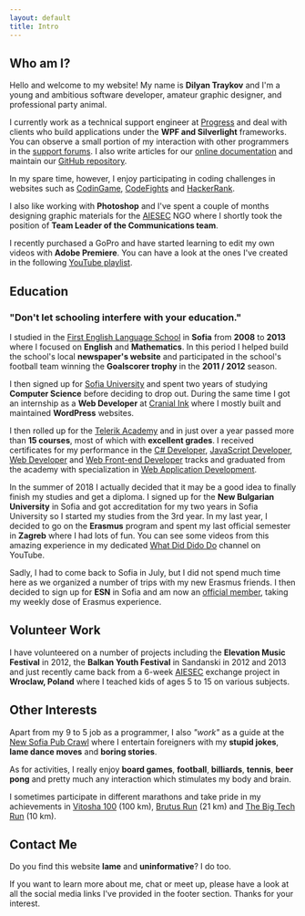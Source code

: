 ```yaml
---
layout: default
title: Intro
---
```


## <i class="fa fa-question-circle" aria-hidden="true"></i> Who am I?

Hello and welcome to my website! My name is **Dilyan Traykov** and I'm a young and ambitious software developer, amateur graphic designer, and professional party animal.

I currently work as a technical support engineer at [Progress](https://www.progress.com/) and deal with clients who build applications under the **WPF and Silverlight** frameworks. You can observe a small portion of my interaction with other programmers in the [support forums](https://www.telerik.com/forums/wpf). I also write articles for our [online documentation](https://docs.telerik.com/devtools/wpf/introduction) and maintain our [GitHub repository](https://github.com/telerik/xaml-docs).

In my spare time, however, I enjoy participating in coding challenges in websites such as [CodinGame](https://www.codingame.com/profile/aeba2564473c943a5c7e7799b2122b940304311), [CodeFights](https://codefights.com/profile/dTraykov) and [HackerRank](https://www.hackerrank.com/dtraykov94).

I also like working with **Photoshop** and I've spent a couple of months designing graphic materials for the [AIESEC](http://aiesec.bg/) NGO where I shortly took the position of **Team Leader of the Communications team**.

I recently purchased a GoPro and have started learning to edit my own videos with **Adobe Premiere**. You can have a look at the ones I've created in the following [YouTube playlist](https://www.youtube.com/playlist?list=PLWFU5U48cQnTxrT-OaUY8vsdKb0VyfTGx).

## <i class="fa fa-graduation-cap" aria-hidden="true"></i> Education

### "Don't let schooling interfere with your education."

I studied in the [First English Language School](https://www.fels-sofia.org/) in **Sofia** from **2008** to **2013** where I focused on **English** and **Mathematics**. In this period I helped build the school's local **newspaper's website** and participated in the school's football team winning the **Goalscorer trophy** in the **2011 / 2012** season.

I then signed up for [Sofia University](https://www.uni-sofia.bg/) and spent two years of studying **Computer Science** before deciding to drop out. During the same time I got an internship as a **Web Developer** at [Cranial Ink](https://www.cranialink.com/) where I mostly built and maintained **WordPress** websites.

I then rolled up for the [Telerik Academy](http://telerikacademy.com/) and in just over a year passed more than **15 courses**, most of which with **excellent grades**. I received certificates for my performance in the [C# Developer](http://my.telerikacademy.com/certificates/View/1587/30ce1177), [JavaScript Developer](https://my.telerikacademy.com/certificates/view/1684/dc9899b8), [Web Developer](https://my.telerikacademy.com/Certificates/View/1964/89e94b9a) and [Web Front-end Developer](http://my.telerikacademy.com/certificates/View/2179/d3b5390d) tracks and graduated from the academy with specialization in [Web Application Development](https://my.telerikacademy.com/certificates/view/1783/0b31ed0f).

In the summer of 2018 I actually decided that it may be a good idea to finally finish my studies and get a diploma. I signed up for the **New Bulgarian University** in Sofia and got accreditation for my two years in Sofia University so I started my studies from the 3rd year. In my last year, I decided to go on the **Erasmus** program and spent my last official semester in **Zagreb** where I had lots of fun. You can see some videos from this amazing experience in my dedicated [What Did Dido Do](https://www.youtube.com/channel/UCbFEUhsx6m3c0ey48cZ9m7Q) channel on YouTube.

Sadly, I had to come back to Sofia in July, but I did not spend much time here as we organized a number of trips with my new Erasmus friends. I then decided to sign up for **ESN** in Sofia and am now an [official member](https://accounts.esn.org/user/dtraykov), taking my weekly dose of Erasmus experience.

## <i class="fas fa-hands-helping" aria-hidden="true"></i> Volunteer Work

I have volunteered on a number of projects including the **Elevation Music Festival** in 2012, the **Balkan Youth Festival** in Sandanski in 2012 and 2013 and just recently came back from a 6-week [AIESEC](http://aiesec.bg/) exchange project in **Wroclaw, Poland** where I teached kids of ages 5 to 15 on various subjects. 

## <i class="fa fa-beer" aria-hidden="true"></i> Other Interests

Apart from my 9 to 5 job as a programmer, I also *"work"* as a guide at the [New Sofia Pub Crawl](http://www.thenewsofiapubcrawl.com/) where I entertain foreigners with my **stupid jokes**, **lame dance moves** and **boring stories**.

As for activities, I really enjoy **board games**, **football**, **billiards**, **tennis**, **beer pong** and pretty much any interaction which stimulates my body and brain.

I sometimes participate in different marathons and take pride in my achievements in [Vitosha 100](http://vitosha100km.bg/) (100 km), [Brutus Run](http://brutusrun.com/) (21 km) and [The Big Tech Run](http://techrun.bg/the-big-tech-run/) (10 km).

## <i class="fa fa-envelope" aria-hidden="true"></i> Contact Me

Do you find this website **lame** and **uninformative**? I do too.

If you want to learn more about me, chat or meet up, please have a look at all the social media links I've provided in the footer section. Thanks for your interest.
